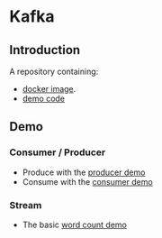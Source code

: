 # Kafka 


## Introduction

A repository containing:
  * [docker image](./docker).
  * [demo code](./src/main/java/com/gerardnico/kafka/demo)
  
## Demo

### Consumer / Producer
  * Produce with the [producer demo](./src/main/java/com/gerardnico/kafka/demo/Producer.java)
  * Consume with the [consumer demo](./src/main/java/com/gerardnico/kafka/demo/Consumer.java)

### Stream

  * The basic [word count demo](./src/main/java/com/gerardnico/kafka/demo/StreamWordCountDemo.java)